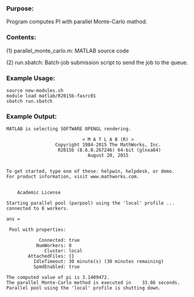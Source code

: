 ### Purpose:

Program computes PI with parallel Monte-Carlo mathod.

### Contents:

(1) parallel_monte_carlo.m: MATLAB source code

(2) run.sbatch: Batch-job submission script to send the job to the queue.

### Example Usage:

	source new-modules.sh
	module load matlab/R2015b-fasrc01
	sbatch run.sbatch
    
### Example Output:

```
MATLAB is selecting SOFTWARE OPENGL rendering.

                            < M A T L A B (R) >
                  Copyright 1984-2015 The MathWorks, Inc.
                   R2015b (8.6.0.267246) 64-bit (glnxa64)
                              August 20, 2015

 
To get started, type one of these: helpwin, helpdesk, or demo.
For product information, visit www.mathworks.com.
 

	Academic License

Starting parallel pool (parpool) using the 'local' profile ... connected to 8 workers.

ans = 

 Pool with properties: 

            Connected: true
           NumWorkers: 8
              Cluster: local
        AttachedFiles: {}
          IdleTimeout: 30 minute(s) (30 minutes remaining)
          SpmdEnabled: true

The computed value of pi is 3.1409472.
The parallel Monte-Carlo method is executed in    33.86 seconds.
Parallel pool using the 'local' profile is shutting down.
```

